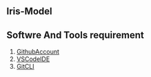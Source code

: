 ## Iris-Model

## Softwre And Tools requirement
1. [GithubAccount](https://github.com)
2. [VSCodeIDE](https://code.visualstudio.com)
3. [GitCLI](https://git-scm.com/book/en/v2/Getting-Started-The-Command-Line)
